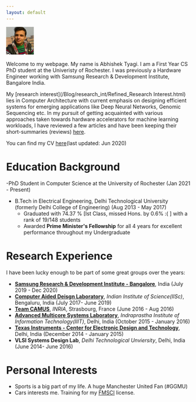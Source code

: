 ```yaml
---
layout: default
---
```


<script src = "assets/js/test.js"></script>
<script src="/pace/pace.js"></script>
<link href="/pace/themes/blue/pace-theme-barber-shop.css" rel="stylesheet" />
<img id = "biophoto" src = "assets/img/bio_photo.jpeg" alt = "Abhishek Tyagi" style = "width: 75px;height:75px;">

Welcome to my webpage. My name is Abhishek Tyagi. I am a First Year CS PhD student at the Univeristy of Rochester. I was previously a Hardware Engineer working with Samsung Research & Development Institute, Bangalore India.

My [research interest](/Blog/research_int/Refined_Research Interest.html) lies in Computer Architecture with current emphasis on designing efficient systems for emerging applications like Deep Neural Networks, Genomic Sequencing etc. In my pursuit of getting acquainted with various approaches taken towards hardware accelerators for machine learning workloads, I have reviewed a few articles and have been keeping their short-summaries (reviews) [here](/Blog/papers/papers_combine). 

You can find my CV [here](https://drive.google.com/file/d/1bkYOe5VFJ7Pntmh2QO5YDnuD6rYPlXiQ/view?usp=sharing)(last updated: Jun 2020)

# Education Background
-PhD Student in Computer Science at the University of Rochester (Jan 2021 - Present)
- B.Tech in Electrical Engineering, Delhi Technological University (formerly Delhi College of Engineering) (Aug 2013 - May 2017)
  - Graduated with 74.37 % [Ist Class, missed Hons. by 0.6% :( ] with a rank of 19/148 students
  - Awarded **Prime Minister's Fellowship** for all 4 years for excellent performance throughout my Undergraduate

# Research Experience
I have been lucky enough to be part of some great groups over the years:

- **[Samsung Research & Development Institute - Bangalore](https://research.samsung.com/sri-b)**, India (July 2019 - Dec 2020)
- **[Computer Aided Deisgn Laboratory](http://cadl.iisc.ernet.in/cadlab/)**, _Indian Institute of Science(IISc)_, Bengaluru, India (July 2017- June 2019)
- **[Team CAMUS](http://team.inria.fr/camus/)**, _INRIA_, Strasbourg, France (June 2016 - Aug 2016)
- **[Advanced Multicore Systems Laboratory](https://www.iiitd.edu.in/noc/)**, _Indraprastha Institute of Information Technology(IIIT)_, Delhi, India (October 2015 - January 2016)
- **[Texas Instruments - Center for Electronic Design and Technology](http://cedtnsit.in/)**, Delhi, India (December 2014 - January 2015)
- **VLSI Systems Design Lab**, _Delhi Technological Unviersity_, Delhi, India (June 2014- June 2016)

<!--- <a name="rt"></a>Research Interests
**Computer Architecture; Hardware Accelerators Design for ML,Graph Processing; Machine Learning; Quantum Computing**
![Alt_text](/assets/img/image.svg)-->


# Personal Interests
- Sports is a big part of my life. A huge Manchester United Fan (#GGMU)
- Cars interests me. Training for my [FMSCI](http://licence.fmsci.co.in/) license.
